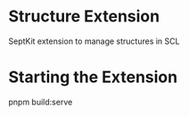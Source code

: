 # Structure Extension

SeptKit extension to manage structures in SCL

# Starting the Extension

pnpm build:serve

